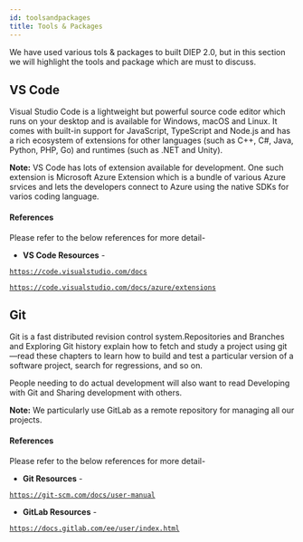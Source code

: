 ```yaml
---
id: toolsandpackages
title: Tools & Packages
---
```

We have used various tols & packages to built DIEP 2.0, but in this section we will highlight the tools and package which are must to discuss.

## VS Code

Visual Studio Code is a lightweight but powerful source code editor which runs on your desktop and is available for Windows, macOS and Linux. It comes with built-in support for JavaScript, TypeScript and Node.js and has a rich ecosystem of extensions for other languages (such as C++, C#, Java, Python, PHP, Go) and runtimes (such as .NET and Unity).

**Note:** VS Code has lots of extension available for development. One such extension is Microsoft Azure Extension which is a bundle of various Azure srvices and lets the developers connect to Azure using the native SDKs for varios coding language.

#### References
Please refer to the below references for more detail-

- **VS Code Resources** - 

[``https://code.visualstudio.com/docs``](https://code.visualstudio.com/docs)

[``https://code.visualstudio.com/docs/azure/extensions``](https://code.visualstudio.com/docs/azure/extensions)

## Git

Git is a fast distributed revision control system.Repositories and Branches and Exploring Git history explain how to fetch and study a project using git—​read these chapters to learn how to build and test a particular version of a software project, search for regressions, and so on.

People needing to do actual development will also want to read Developing with Git and Sharing development with others.

**Note:** We particularly use GitLab as a remote repository for managing all our projects.

#### References
Please refer to the below references for more detail-

- **Git Resources** - 

[``https://git-scm.com/docs/user-manual``](https://git-scm.com/docs/user-manual)

- **GitLab Resources** -

[``https://docs.gitlab.com/ee/user/index.html``](https://docs.gitlab.com/ee/user/index.html)


